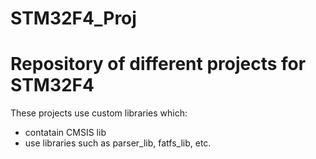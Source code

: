 # STM32F4_Proj
# Repository of different projects for STM32F4

These projects use custom libraries which:
- contatain CMSIS lib
- use libraries such as parser_lib, fatfs_lib, etc.
